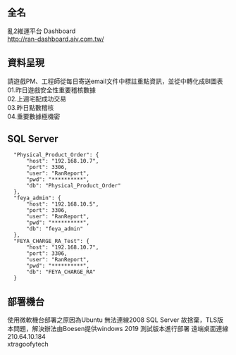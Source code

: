 ## 全名

亂2維運平台 Dashboard <br/>
http://ran-dashboard.aiv.com.tw/ <br/>

## 資料呈現

請遊戲PM、工程師從每日寄送email文件中標註重點資訊，並從中轉化成BI圖表 <br/>
01.昨日遊戲安全性重要稽核數據 <br/>
02.上週宅配成功交易 <br/>
03.昨日點數稽核 <br/>
04.重要數據極機密 <br/>

## SQL Server <br/>
```
  "Physical_Product_Order": {
      "host": "192.168.10.7",
      "port": 3306,
      "user": "RanReport",
      "pwd": "**********",
      "db": "Physical_Product_Order"
  },
  "feya_admin": {
      "host": "192.168.10.5",
      "port": 3306,
      "user": "RanReport",
      "pwd": "**********",
      "db": "feya_admin"
  },
  "FEYA_CHARGE_RA_Test": {
      "host": "192.168.10.7",
      "port": 3306,
      "user": "RanReport",
      "pwd": "**********",
      "db": "FEYA_CHARGE_RA"
  }
```
## 部署機台 <br/>

使用微軟機台部署之原因為Ubuntu 無法連線2008 SQL Server 故捨棄，TLS版本問題，解決辦法由Boesen提供windows 2019 測試版本進行部署
遠端桌面連線 <br/>
210.64.10.184 <br/>
xtragoofytech <br/>
